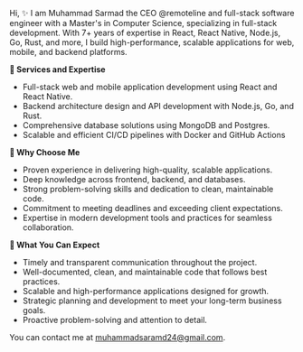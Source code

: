 Hi,
✨ I am Muhammad Sarmad the CEO @remoteline and full-stack software engineer with a Master's in Computer Science, specializing in full-stack development. With 7+ years of expertise in React, React Native, Node.js, Go, Rust, and more, I build high-performance, scalable applications for web, mobile, and backend platforms.

**🌴 Services and Expertise**
 * Full-stack web and mobile application development using React and React Native.
 * Backend architecture design and API development with Node.js, Go, and Rust.
 * Comprehensive database solutions using MongoDB and Postgres.
 * Scalable and efficient CI/CD pipelines with Docker and GitHub Actions

**🌴 Why Choose Me**
- Proven experience in delivering high-quality, scalable applications.
- Deep knowledge across frontend, backend, and databases.
- Strong problem-solving skills and dedication to clean, maintainable code.
- Commitment to meeting deadlines and exceeding client expectations.
- Expertise in modern development tools and practices for seamless collaboration.

**🌴 What You Can Expect**
- Timely and transparent communication throughout the project.
- Well-documented, clean, and maintainable code that follows best practices.
- Scalable and high-performance applications designed for growth.
- Strategic planning and development to meet your long-term business goals.
- Proactive problem-solving and attention to detail.

You can contact me at muhammadsaramd24@gmail.com.

<!---
sarmadkung/sarmadkung is a ✨ special ✨ repository because its `README.md` (this file) appears on your GitHub profile.
You can click the Preview link to take a look at your changes.
--->
